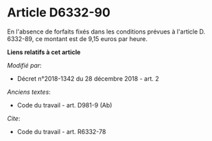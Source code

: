 # Article D6332-90

En l'absence de forfaits fixés dans les conditions prévues à l'article D. 6332-89, ce montant est de 9,15 euros par heure.

**Liens relatifs à cet article**

_Modifié par_:

  - Décret n°2018-1342 du 28 décembre 2018 - art. 2

_Anciens textes_:

  - Code du travail - art. D981-9 (Ab)

_Cite_:

  - Code du travail - art. R6332-78
